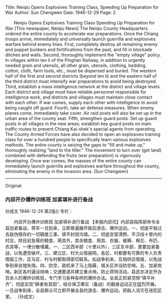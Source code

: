Title: Neiqiu Opens Explosives Training Class, Speeding Up Preparation for War
Author: Sun Chengwen
Date: 1946-12-29
Page: 2

　　Neiqiu Opens Explosives Training Class
    Speeding Up Preparation for War
    [This newspaper, Neiqiu News] The Neiqiu County Headquarters ordered the entire county to accelerate war preparations. Once the Chiang troops arrive, immediately and universally launch guerrilla and explosives warfare behind enemy lines. First, completely destroy all remaining enemy and puppet bunkers and fortifications from the past, and fill in blockade ditches and walls. Second, thoroughly implement the "empty village" policy. In villages within ten li of the Pinghan Railway, in addition to urgently needed grain and utensils, all other grain, utensils, clothing, bedding, cotton, cloth, farm tools, etc., must be dispersed and buried. The western half of the first and second districts (beyond ten li) and the eastern half of the third district must intensify war preparations to avoid being destroyed. Third, establish a mass intelligence network at the district and village levels. Each district and village must have reliable personnel responsible for intelligence work, and districts and villages must maintain close contact with each other. If war comes, supply each other with intelligence to avoid being caught off guard. Fourth, take air defense measures. When enemy planes come, immediately take cover. Air raid posts will also be set up in the urban area of the county seat. Fifth, strengthen guard posts. Set up guard posts in all villages in the new areas; establish key guard posts on main traffic routes to prevent Chiang Kai-shek's special agents from operating. The County Armed Forces have also decided to open an explosives training class for over a hundred people to specifically learn various explosives methods. The entire county is seizing the gaps to "fill and make up," thoroughly realizing "land to the tiller." The movement to turn over (get land) combined with defending the fruits (war preparation) is vigorously developing. Once war comes, the masses of the entire county can immediately launch guerrilla and explosives warfare throughout the county, eliminating the enemy in the invasion area.
                (Sun Chengwen)



<hr /> 

Original: 


### 内邱开办爆炸训练班  加紧填补进行备战
孙成文
1946-12-29
第2版()
专栏：

　　内邱开办爆炸训练班
    加紧填补进行备战
    【本报内邱讯】内邱县指挥部命令全县加紧备战，蒋军一旦到来，立即普遍展开敌后游击、爆炸运动。一、彻底平毁过去敌伪残存的一切碉堡工事，填平封锁沟墙。二、彻底空室清野。平汉线十里内的村庄，除目前急需的粮食、用具外，其余粮食、用具、衣服、被褥、棉花、布匹、农具等，一律分散埋藏。一、二区西半部（十里以外），三区东半部，更要加紧备战，以免遭受破坏。三、建立区、村大众情报网。各区、村都要有可靠的专人负责情报工作，区与区、村与村都取得密切联系。如战争到来，互相供应情报，以免战争到来张惶失措。四、防空，敌机来了马上隐蔽，城关区并设防空哨。五、加紧岗哨。新区各村遍设岗哨；交通要道并建立重点哨，防止蒋特活动。县武亦决定开办百余人的爆炸训练班，专门学习各种各样的爆炸办法。全县正抓紧空隙“填平补齐”，彻底实现“耕者有其田”，结合保卫果实（备战）的翻身运动正在猛烈开展。一旦战争到来，全县群众可立即开展全县的游击、爆炸运动，把敌人消灭在进犯区里。
                （孙成文）
